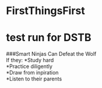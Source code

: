 # FirstThingsFirst
test run for DSTB
================

###Smart Ninjas Can Defeat the Wolf  
If they:
*Study hard  
*Practice diligently  
*Draw from inpiration  
*Listen to their parents  
